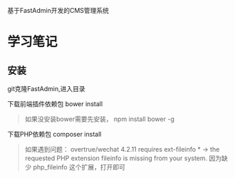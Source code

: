 基于FastAdmin开发的CMS管理系统
# 学习笔记
## 安装
git克隆FastAdmin,进入目录

下载前端插件依赖包 bower install
> 如果没安装bower需要先安装，
> npm install bower -g



下载PHP依赖包
composer install

> 如果遇到问题：
overtrue/wechat 4.2.11 requires ext-fileinfo * -> the requested PHP extension fileinfo is missing from your system.
因为缺少 php_fileinfo 这个扩展，打开即可
